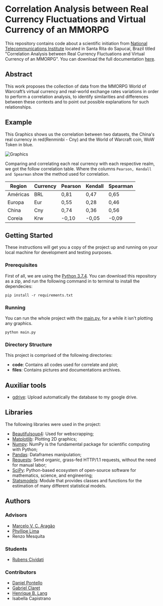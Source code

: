 # Correlation Analysis between Real Currency Fluctuations and Virtual Currency of an MMORPG
This repository contains code about a scientific initiation from [National Telecommunications Institute](https://inatel.br/home/) located in Santa Rita do Sapucaí, Brazil titled "Correlation Analysis between Real Currency Fluctuations and Virtual Currency of an MMORPG". You can download the full documentation [here](https://github.com/Cividati/tsft/blob/master/files/article.pdf).

## Abstract
This work proposes the collection of data from the MMORPG World of Warcraft’s virtual currency and real-world exchange rates variations in order to perform a correlation analysis, to identify similarities and differences between these contexts and to point out possible explanations for such relationships. 

## Example
This Graphics shows us the correlation between two datasets, the China's real currency in red(Renminbi - Cny) and the World of Warcraft coin, WoW Token in blue.

![Graphics](https://raw.githubusercontent.com/Cividati/tsft/master/files/plot_ch_rmb.png)

Comparing and correlating each real currency with each respective realm, we got the follow correlation table. Where the columns ```Pearson, Kendall and Spearman``` show the method used for correlation.

Region     | Currency | Pearson | Kendall | Spearman |
------------|-------|---------|---------|----------|
Américas    | BRL   |  0,81   |  0,47   |  0,65    |
Europa      | Eur   |  0,55   |  0,28   |  0,46    |
China       | Cny   |  0,74   |  0,36   |  0,56    |
Coreia      | Krw   | -0,10   | -0,05   | -0,09    |

## Getting Started
These instructions will get you a copy of the project up and running on your local machine for development and testing purposes.

### Prerequisites
First of all, we are using the [Python 3.7.4](https://www.python.org/downloads/release/python-374/). You can download this repository as a zip, and run the following command in to terminal to install the dependecies:

```pip install -r requirements.txt```

### Running
You can run the whole project with the [main.py](https://github.com/Cividati/IC-wow/blob/master/main.py), for a while it isn't plotting any graphics.

```python main.py```

### Directory Structure
This project is comprised of the following directories:

- **code**: Contains all codes used for correlate and plot;
- **files**: Contains pictures and documentations archives.

## Auxiliar tools

- [gdrive](https://github.com/prasmussen/gdrive): Upload automatically the database to my google drive.

## Libraries

The following libraries were used in the project:
- [Beautifulsoup4](https://pypi.org/project/beautifulsoup4/): Used for webscrapping;
- [Matplotlib](https://matplotlib.org): Plotting 2D graphics;
- [Numpy](https://www.numpy.org/): NumPy is the fundamental package for scientific computing with Python;
- [Pandas](https://pandas.pydata.org): Dataframes manipulation;
- [Requests](https://2.python-requests.org/en/master/): Send organic, grass-fed HTTP/1.1 requests, without the need for manual labor;
- [SciPy](https://www.scipy.org/): Python-based ecosystem of open-source software for mathematics, science, and engineering;
- [Statsmodels](https://www.statsmodels.org/stable/index.html): Module that provides classes and functions for the estimation of many different statistical models.

## Authors
### Advisors
- [Marcelo V. C. Aragão](https://github.com/marcelovca90)
- [Phyllipe Lima](https://github.com/phillima)
- Renzo Mesquita

### Students
- [Rubens Cividati](https://github.com/cividati)

### Contributors
- [Daniel Pontello](https://github.com/danielpontello)
- [Gabriel Claret](https://github.com/claret1)
- [Henrique B. Lang](https://github.com/henriqueblang)
- Isabella Capistrano
